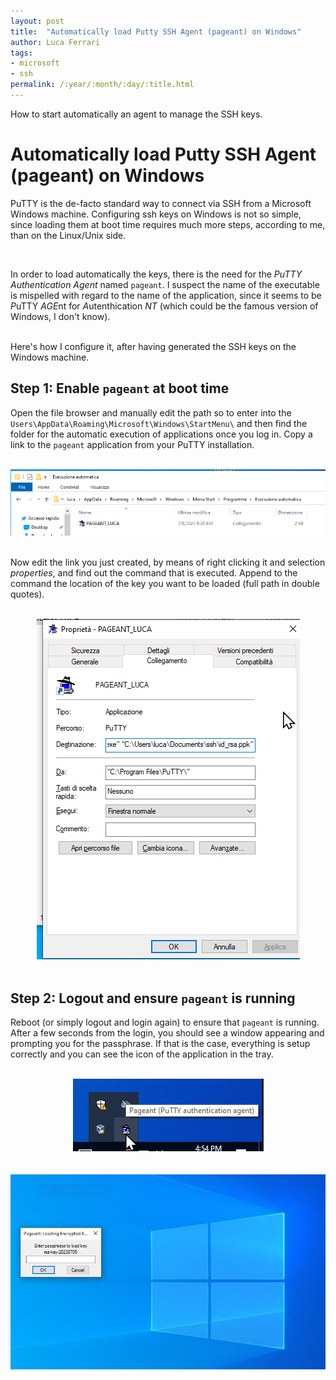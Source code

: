 ```yaml
---
layout: post
title:  "Automatically load Putty SSH Agent (pageant) on Windows"
author: Luca Ferrari
tags:
- microsoft
- ssh
permalink: /:year/:month/:day/:title.html
---
```

How to start automatically an agent to manage the SSH keys.

# Automatically load Putty SSH Agent (pageant) on Windows

PuTTY is the de-facto standard way to connect via SSH from a Microsoft Windows machine.
Configuring ssh keys on Windows is not so simple, since loading them at boot time requires much more steps, according to me, than on the Linux/Unix side.

<br/>

In order to load automatically the keys, there is the need for the *PuTTY Authentication Agent* named `pageant`. I suspect the name of the executable is mispelled with regard to the name of the application, since it seems to be *P*uTTY *AGE*nt for *A*utenthication *NT* (which could be the famous version of Windows, I don't know).

<BR/>
Here's how I configure it, after having generated the SSH keys on the Windows machine.

## Step 1: Enable `pageant` at boot time

Open the file browser and manually edit the path so to enter into the `Users\AppData\Roaming\Microsoft\Windows\StartMenu\` and then find the folder for the automatic execution of applications once you log in. Copy a link to the `pageant` application from your PuTTY installation.


<br/>
<center>
<img src="/images/posts/windows/ssh_agent_3.png" />
</center>
<br/>


Now edit the link you just created, by means of right clicking it and selection *properties*, and find out the command that is executed. Append to the command the location of the key you want to be loaded (full path in double quotes).

<br/>
<center>
<img src="/images/posts/windows/ssh_agent_4.png" />
</center>
<br/>


## Step 2: Logout and ensure `pageant` is running

Reboot (or simply logout and login again) to ensure that `pageant` is running. After a few seconds from the login, you should see a window appearing and prompting you for the passphrase.
If that is the case, everything is setup correctly and you can see the icon of the application in the tray.


<br/>
<center>
<img src="/images/posts/windows/ssh_agent_2.png" />
</center>
<br/>
<br/>
<center>
<img src="/images/posts/windows/ssh_agent_1.png" />
</center>
<br/>
